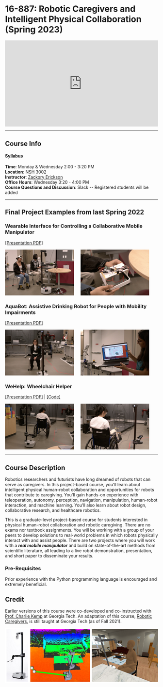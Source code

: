 # 16-887: Robotic Caregivers and Intelligent Physical Collaboration (Spring 2023)

<style>
.container {
    position: relative;
    width: 100%;
    height: 0;
    padding-bottom: 56.25%;
}
.video {
    position: absolute;
    top: 0;
    left: 0;
    width: 100%;
    height: 100%;
}
</style>

<div class="container">
<iframe src="https://www.youtube.com/embed/mtlly5HlhX4" title="Robotic Caregivers at CMU" frameborder="0" allow="accelerometer; autoplay; clipboard-write; encrypted-media; gyroscope; picture-in-picture" allowfullscreen class="video"></iframe>
</div>

---

## Course Info

#### [Syllabus](https://docs.google.com/document/d/1YuGsLEHY-cYkI0e8NIz5HTtkMquaZ6brL2-2ra0Hlp8/edit?usp=sharing)  

**Time**: Monday & Wednesday 2:00 - 3:20 PM  
**Location**: NSH 3002  
**Instructor**: [Zackory Erickson](https://zackory.com)  
**Office Hours**: Wednesday 3:20 - 4:00 PM  
**Course Questions and Discussion**: Slack -- Registered students will be added

---

## Final Project Examples from last Spring 2022

### Wearable Interface for Controlling a Collaborative Mobile Manipulator
[[Presentation PDF]](media/Wearable.pdf)

<img src="media/Wearable_1.png" alt="Wearable_1" width="45%"/> &emsp; <img src="media/Wearable_2.png" alt="Wearable_2" width="45%"/>

###  AquaBot: Assistive Drinking Robot for People with Mobility Impairments
[[Presentation PDF]](media/AquaBot.pdf)

<img src="media/AquaBot_1.png" alt="AquaBot_1" width="45%"/> &emsp; <img src="media/AquaBot_2.png" alt="AquaBot_2" width="45%"/>

###   WeHelp: Wheelchair Helper
[[Presentation PDF]](media/WeHelp.pdf) | [[Code]](https://github.com/Walleclipse/WeHelp)

<img src="media/WeHelp_1.png" alt="WeHelp_1" width="45%"/> &emsp; <img src="media/WeHelp_2.png" alt="WeHelp_2" width="45%"/>

---

## Course Description

Robotics researchers and futurists have long dreamed of robots that can serve as caregivers. In this project-based course, you'll learn about intelligent physical human-robot collaboration and opportunities for robots that contribute to caregiving. You'll gain hands-on experience with teleoperation, autonomy, perception, navigation, manipulation, human-robot interaction, and machine learning. You'll also learn about robot design, collaborative research, and healthcare robotics.

This is a graduate-level project-based course for students interested in physical human-robot collaboration and robotic caregiving. There are no exams nor textbook assignments. You will be working with a group of your peers to develop solutions to real-world problems in which robots physically interact with and assist people. There are two projects where you will work with a **_real mobile manipulator_** and build on state-of-the-art methods from scientific literature, all leading to a live robot demonstration, presentation, and short paper to disseminate your results.

### Pre-Requisites
Prior experience with the Python programming language is encouraged and extremely beneficial. 

## Credit

Earlier versions of this course were co-developed and co-instructed with [Prof. Charlie Kemp](https://charliekemp.com) at Georgia Tech. An adaptation of this course, [Robotic Caregivers](https://sites.gatech.edu/robotic-caregivers/), is still taught at Georgia Tech (as of Fall 2021).

![RCICP](rcicp.png)
